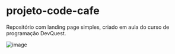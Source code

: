 # projeto-code-cafe
Repositório com landing page simples, criado em aula do curso de programação DevQuest.

![image](https://user-images.githubusercontent.com/97855964/161398597-5ef46674-0bb5-4df5-a799-a6e6143ce894.png)
